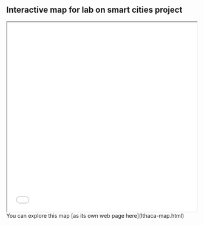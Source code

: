 ## Interactive map for lab on smart cities project

<iframe src="Map_unique (1).html" height="500" width="500"></iframe>
You can explore this map [as its own web page here](Ithaca-map.html)
